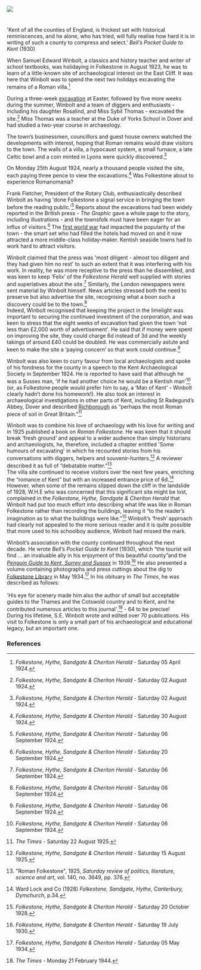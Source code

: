 <a href="https://dev.visual-essays.app"><img src="https://dev-visual-essays.netlify.app/images/ve-button.png"/></a> 
<param author="Michelle Crowther" banner="/images/banners/20c.jpg" layout="vtl" title="S.E. Winbolt (1868-1944)" ve-config/>

<param aliases="Folkestone" eid="Q375314" ve-entity/>
<param aliases="Roman Villa" eid="Q60108798" ve-entity/>
<param aliases="Dover" eid="Q179224" ve-entity/>
<param aliases="the Duke of Yorks School" eid="Q26672887" ve-entity/>
<param aliases="Rotary Club" eid="Q107339143" ve-entity/>
<param aliases="Richborough" eid="Q2607619" ve-entity/>
<param aliases="St Radegund’s Abbey" eid="Q7591573" ve-entity/>
<param aliases="Sussex" eid="Q23346" ve-entity/>
<param aliases="Folkestone Free Library" eid="Q26314337" ve-entity/>

#

'Kent of all the counties of England, is thickest set with historical reminiscences, and he alone, who has tried, will fully realise how hard it is in writing of such a county to compress and select.' _Bell’s Pocket Guide to Kent_ (1930)
<param ve-image-v2 manifest="https://iiif.juncture-digital.org/gh:kent-map/images/20c/RomanFolkestone by Winbolt MJC.jpg/manifest.json">

When Samuel Edward Winbolt, a classics and history teacher and writer of school textbooks, was holidaying in Folkestone in August 1923, he was to learn of a little-known site of archaeological interest on the East Cliff. It was here that Winbolt was to spend the next two holidays excavating the remains of a Roman villa.[^ref1]  
<param ve-image-v2 manifest="https://iiif.juncture-digital.org/wc:Folkestone_Roman_Villa%2C_Wear_Bay_Road_%28geograph_2573346%29.jpg/manifest.json">
<param center="Q375314" ve-map zoom="10"/>
<param center="Q60108798" ve-map zoom="10"/>

During a three-week [excavation](https://fmlearnwithobjects.co.uk/questions/romans-0-a-pile-of-old-stones/) at Easter, followed by five more weeks during the summer, Winbolt and a team of diggers and enthusiasts - including his daughter Rosalind, and Miss Sybil Thomas - excavated the site.[^ref2] Miss Thomas was a teacher at the Duke of Yorks School in Dover and had studied a two-year course in archaeology.
<param center="Q179224" ve-map zoom="10"/>
<param center="Q26672887" ve-map zoom="10"/>

The town’s businessmen, councillors and guest house owners watched the developments with interest, hoping that Roman remains would draw visitors to the town. The walls of a villa, a hypocaust system, a small furnace, a late Celtic bowl and a coin minted in Lyons were quickly discovered.[^ref3]  
<param ve-image-v2 manifest="https://iiif.juncture-digital.org/wc:Mosaic_fragment._%28FindID_69499%29.jpg/manifest.json">

On Monday 25th August 1924, nearly a thousand people visited the site, each paying three pence to view the excavations.[^ref4]  Was Folkestone about to experience Romanomania?
<param ve-image-v2 manifest="https://iiif.juncture-digital.org/wc:Across_the_site_of_the_Roman_villa_-_panoramio.jpg/manifest.json">
<param center="Q375314" ve-map zoom="10"/>

Frank Fletcher, President of the Rotary Club, enthusiastically described Winbolt as having 'done Folkestone a signal service in bringing the town before the reading public.'[^ref5]  Reports about the excavations had been widely reported in the British press  - _The Graphic_ gave a whole page to the story, including illustrations - and the townsfolk must have been eager for an influx of visitors.[^ref6]  The [first world war](20c/20c-folkestone-ww1/) had impacted the popularity of the town - the smart set who had filled the hotels had moved on and it now attracted a more middle-class holiday-maker. Kentish seaside towns had to work hard to attract visitors.
<param center="Q107339143" ve-map zoom="10"/>

Winbolt claimed that the press was 'most diligent - almost too diligent and they had given him no rest' to such an extent that it was interfering with his work.  In reality, he was more receptive to the press than he dissembled, and was keen to keep ‘Felix’ of the _Folkestone Herald_ well supplied with stories and superlatives about the site.[^ref7]  Similarly, the London newspapers were sent material by Winbolt himself. News articles stressed both the need to preserve but also advertise the site, recognising what a boon such a discovery could be to the town.[^ref8]    
Indeed, Winbolt recognised that keeping the project in the limelight was important to securing the continued investment of the corporation, and was keen to stress that the eight weeks of excavation had given the town 'not less than £2,000 worth of advertisement'.  He said that if money were spent on improving the site, they could charge 6d instead of 3d and the weekly takings of around £40 could be doubled.  He was commercially astute and keen to make the site a ‘paying concern’ so that work could continue.[^ref9]  
<param ve-image-v2 manifest="https://iiif.juncture-digital.org/gh:kent-map/images/20c/Roman Folkestone inside MJC.jpg/manifest.json">

Winbolt was also keen to curry favour from local archaeologists and spoke of his fondness for the county in a speech to the Kent Archaeological Society in September 1924. He is reported to have said that although he was a Sussex man, 'if he had another choice he would be a Kentish man'[^ref10] (or, as Folkestone people would prefer him to say, a ‘Man of Kent’ - Winbolt clearly hadn’t done his homework!). He also took an interest in archaeological investigations in other parts of Kent, including St Radegund’s Abbey, Dover and described [Richborough](/20c/20c-richborough) as “perhaps the most Roman piece of soil in Great Britain.”[^ref11]
<param ve-image-v2 manifest="https://iiif.juncture-digital.org/wc:Farmhouse%2C_St_Radigund%27s_Abbey_Farm_%28geograph_4901835%29.jpg/manifest.json">
<param center="Q23346" ve-map zoom="10"/>
<param center="Q7591573" ve-map zoom="10"/>
<param center="Q179224" ve-map zoom="10"/>
<param center="Q2607619" ve-map zoom="10"/>

Winbolt was to combine his love of archaeology with his love for writing and in 1925 published a book on _Roman Folkestone_. He was keen that it should break ‘fresh ground’ and appeal to a wider audience than simply historians and archaeologists, he, therefore, included a chapter entitled 'Some humours of excavating' in which he recounted stories from his conversations with diggers, helpers and souvenir-hunters.[^ref12]  A reviewer described it as full of “debatable matter.”[^ref13]   
The villa site continued to receive visitors over the next few years, enriching the “romance of Kent” but with an increased entrance price of 6d.[^ref14] However, when some of the remains slipped down the cliff in the landslide of 1928, W.H.E  who was concerned that this significant site might be  lost, complained in the _Folkestone, Hythe, Sandgate &amp; Cheriton Herald_ that Winbolt had put too much effort into describing what life was like in Roman Folkestone rather than recording the buildings, leaving it “to the reader’s imagination as to what the buildings were like.”[^ref15]  Winbolt’s ‘fresh’ approach had clearly not appealed to the more serious reader and it is quite possible that more used to his schoolboy audience, Winbolt had missed the mark.
<param center="Q26627877" ve-map zoom="15"/>
	
Winbolt’s association with the county continued throughout the next decade. He wrote _Bell’s Pocket Guide to Kent_ (1930), which “the tourist will find … an invaluable ally in his enjoyment of this beautiful county”and the [_Penguin Guide to Kent, Surrey and Sussex_](https://www.bbc.co.uk/news/stories-42425157) in 1939.[^ref16]  He also presented a volume containing photographs and press cuttings about the dig to [Folkestone Library](19c/19c-folkestone-free-library/) in May 1934.[^ref17]  In his obituary in _The Times_, he was described as follows:   
<br/>
'His eye for scenery made him also the author of small but acceptable guides to the Thames and the Cotswold country and to Kent, and he contributed numerous articles to this journal'.[^ref18]  - 64 to be precise!    
During his lifetime, S.E. Winbolt wrote and edited over 70 publications. His visit to Folkestone is only a small part of his archaeological and educational legacy, but an important one.
<param attribution="© Copyright Wayland Smith and licensed for reuse under this Creative Commons Licence." label="Folkestone Library" url="https://s2.geograph.org.uk/geophotos/06/44/15/6441598_45f93e8d_1024x1024.jpg" ve-image/>
<param center="Q26627877" ve-map zoom="15"/>

### References

[^ref1]: _Folkestone, Hythe, Sandgate &amp; Cheriton Herald_ - Saturday 05 April 1924.   
[^ref2]: _Folkestone, Hythe, Sandgate &amp; Cheriton Herald_ - Saturday 02 August 1924.   
[^ref3]: _Folkestone, Hythe, Sandgate &amp; Cheriton Herald_ - Saturday 02 August 1924.   
[^ref4]: _Folkestone, Hythe, Sandgate &amp; Cheriton Herald_ - Saturday 30 August 1924.   
[^ref5]: _Folkestone, Hythe, Sandgate &amp; Cheriton Herald_ - Saturday 06 September 1924.   
[^ref6]: _Folkestone, Hythe, Sandgate &amp; Cheriton Herald_ - Saturday 20 September 1924.   
[^ref7]: _Folkestone, Hythe, Sandgate &amp; Cheriton Herald_ - Saturday 06 September 1924.   
[^ref8]: _Folkestone, Hythe, Sandgate &amp; Cheriton Herald_ - Saturday 06 September 1924.   
[^ref9]: _Folkestone, Hythe, Sandgate &amp; Cheriton Herald_ - Saturday 06 September 1924.   
[^ref10]: _Folkestone, Hythe, Sandgate &amp; Cheriton Herald_ - Saturday 06 September 1924.   
[^ref11]: _The Times_ - Saturday 22 August 1925.   
[^ref12]: _Folkestone, Hythe, Sandgate &amp; Cheriton Herald_ - Saturday 15 August 1925.   
[^ref13]: "Roman Folkestone", 1925, _Saturday review of politics, literature, science and art_, vol. 140, no. 3649, pp. 376.   
[^ref14]: Ward Lock and Co (1928) _Folkestone, Sandgate, Hythe, Canterbury, Dymchurch_, p.34.   
[^ref15]: _Folkestone, Hythe, Sandgate &amp; Cheriton Herald_ - Saturday 20 October 1928.   
[^ref16]: _Folkestone, Hythe, Sandgate &amp; Cheriton Herald_ - Saturday 19 July 1930.   
[^ref17]: _Folkestone, Hythe, Sandgate &amp; Cheriton Herald_ - Saturday 05 May 1934.   
[^ref18]: _The Times_ - Monday 21 February 1944.
